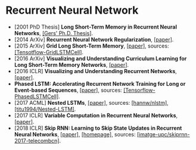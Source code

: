 # Recurrent Neural Network

- [2001 PhD Thesis] **Long Short-Term Memory in Recurrent Neural Networks**, [[Gers' Ph.D. Thesis]](https://www.researchgate.net/profile/Felix_Gers/publication/2562741_Long_Short-Term_Memory_in_Recurrent_Neural_Networks/links/5759410a08ae9a9c954e77f5.pdf).
- [2014 ArXiv] **Recurrent Neural Network Regularization**, [[paper]](https://arxiv.org/abs/1409.2329).
- [2015 ArXiv] **Grid Long Short-Term Memory**, [[paper]](https://arxiv.org/abs/1507.01526), sources: [[Tensotflow-GridLSTMCell]](https://www.tensorflow.org/api_docs/python/tf/contrib/rnn/GridLSTMCell).
- [2016 ArXiv] **Visualizing and Understanding Curriculum Learning for Long Short-Term Memory Networks**, [[paper]](https://arxiv.org/abs/1611.06204).
- [2016 ICLR] **Visualizing and Understanding Recurrent Networks**, [[paper]](http://vision.stanford.edu/pdf/KarpathyICLR2016.pdf).
- **Phased LSTM: Accelerating Recurrent Network Training for Long or Event-based Sequences**, [[paper]](https://arxiv.org/pdf/1610.09513v1.pdf), sources: [[Tensorflow-PhasedLSTMCell]](https://www.tensorflow.org/api_docs/python/tf/contrib/rnn/PhasedLSTMCell).
- [2017 ACML] **Nested LSTMs**, [[paper]](https://arxiv.org/abs/1801.10308), sources: [[hannw/nlstm]](https://github.com/hannw/nlstm), [[titu1994/Nested-LSTM]](https://github.com/titu1994/Nested-LSTM).
- [2017 ICLR] **Variable Computation in Recurrent Neural Networks**, [[paper]](https://arxiv.org/pdf/1611.06188.pdf).
- [2018 ICLR] **Skip RNN: Learning to Skip State Updates in Recurrent Neural Networks**, [[paper]](https://arxiv.org/pdf/1708.06834.pdf), [[homepage]](https://imatge-upc.github.io/skiprnn-2017-telecombcn/), sources: [[imatge-upc/skiprnn-2017-telecombcn]](https://github.com/imatge-upc/skiprnn-2017-telecombcn).